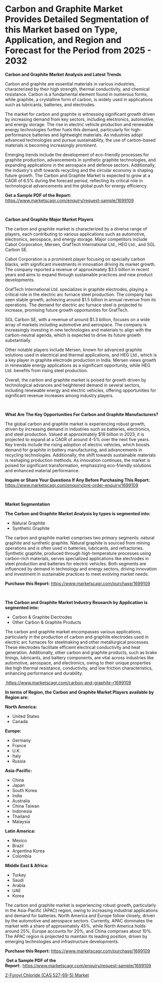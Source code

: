 <p><h1>Carbon and Graphite Market Provides Detailed Segmentation of this Market based on Type, Application, and Region and Forecast for the Period from 2025 - 2032</h1></p><p><strong>Carbon and Graphite Market Analysis and Latest Trends</strong></p>
<p><p>Carbon and graphite are essential materials in various industries, characterized by their high strength, thermal conductivity, and chemical resistance. Carbon is a fundamental element found in numerous forms, while graphite, a crystalline form of carbon, is widely used in applications such as lubricants, batteries, and electrodes. </p><p>The market for carbon and graphite is witnessing significant growth driven by increasing demand from key sectors, including electronics, automotive, and energy storage. The rise in electric vehicle production and renewable energy technologies further fuels this demand, particularly for high-performance batteries and lightweight materials. As industries adopt advanced technologies and pursue sustainability, the use of carbon-based materials is becoming increasingly prominent.</p><p>Emerging trends include the development of eco-friendly processes for graphite production, advancements in synthetic graphite technologies, and expanding applications in the aerospace and defense sectors. Additionally, the industry's shift towards recycling and the circular economy is shaping future growth. The Carbon and Graphite Market is expected to grow at a CAGR of 6.5% during the forecast period, reflecting its critical role in technological advancements and the global push for energy efficiency.</p></p>
<p><strong>Get a Sample PDF of the Report:&nbsp;</strong> <a href="https://www.marketscagr.com/enquiry/request-sample/1699109?utm_campaign=1868&utm_medium=2&utm_source=Github&utm_content=ia&utm_term=09012025&utm_id=carbon-and-graphite">https://www.marketscagr.com/enquiry/request-sample/1699109</a></p>
<p>&nbsp;</p>
<p><strong>Carbon and Graphite Major Market Players</strong></p>
<p><p>The carbon and graphite market is characterized by a diverse range of players, each contributing to various applications such as automotive, electronics, aerospace, and energy storage. Major competitors include Cabot Corporation, Mersen, GrafTech International Ltd., HEG Ltd., and SGL Carbon SE.</p><p>Cabot Corporation is a prominent player focusing on specialty carbon blacks, with significant investments in innovation driving its market growth. The company reported a revenue of approximately $3.5 billion in recent years and aims to expand through sustainable practices and new product developments.</p><p>GrafTech International Ltd. specializes in graphite electrodes, playing a critical role in the electric arc furnace steel production. The company has seen stable growth, achieving around $1.5 billion in annual revenue from its operations. The demand for electric arc furnace steel is projected to increase, promising future growth opportunities for GrafTech.</p><p>SGL Carbon SE, with a revenue of around $1.3 billion, focuses on a wide array of markets including automotive and aerospace. The company is increasingly investing in new technologies and materials to align with the carbon-neutral agenda, which is expected to drive its future growth substantially.</p><p>Other notable players include Mersen, known for advanced graphite solutions used in electrical and thermal applications, and HEG Ltd., which is a key player in graphite electrode production in India. Mersen views growth in renewable energy applications as a significant opportunity, while HEG Ltd. benefits from rising steel production.</p><p>Overall, the carbon and graphite market is poised for growth driven by technological advances and heightened demand in several sectors, including renewable energy and electric vehicles, offering opportunities for significant revenue increases among industry players.</p></p>
<p>&nbsp;</p>
<p><strong>What Are The Key Opportunities For Carbon and Graphite Manufacturers?</strong></p>
<p><p>The global carbon and graphite market is experiencing robust growth, driven by increasing demand in industries such as batteries, electronics, and steel production. Valued at approximately $18 billion in 2023, it is projected to expand at a CAGR of around 4-5% over the next five years. Key trends include the rising adoption of electric vehicles, which boosts demand for graphite in battery manufacturing, and advancements in recycling technologies. Additionally, the shift towards sustainable materials is reshaping production methods. As innovation continues, the market is poised for significant transformation, emphasizing eco-friendly solutions and enhanced material performance.</p></p>
<p><strong>Inquire or Share Your Questions If Any Before Purchasing This Report:</strong> <a href="https://www.marketscagr.com/enquiry/pre-order-enquiry/1699109?utm_campaign=1868&utm_medium=2&utm_source=Github&utm_content=ia&utm_term=09012025&utm_id=carbon-and-graphite">https://www.marketscagr.com/enquiry/pre-order-enquiry/1699109</a></p>
<p>&nbsp;</p>
<p><strong>Market Segmentation</strong></p>
<p><strong>The Carbon and Graphite Market Analysis by types is segmented into:</strong></p>
<p><ul><li>Natural Graphite</li><li>Synthetic Graphite</li></ul></p>
<p><p>The carbon and graphite market comprises two primary segments: natural graphite and synthetic graphite. Natural graphite is sourced from mining operations and is often used in batteries, lubricants, and refractories. Synthetic graphite, produced through high-temperature processes using carbon-rich materials, serves specialized applications like electrodes in steel production and batteries for electric vehicles. Both segments are influenced by demand in technology and energy sectors, driving innovation and investment in sustainable practices to meet evolving market needs.</p></p>
<p><strong>Purchase this Report:&nbsp;</strong><a href="https://www.marketscagr.com/purchase/1699109?utm_campaign=1868&utm_medium=2&utm_source=Github&utm_content=ia&utm_term=09012025&utm_id=carbon-and-graphite">https://www.marketscagr.com/purchase/1699109</a></p>
<p>&nbsp;</p>
<p><strong>The Carbon and Graphite Market Industry Research by Application is segmented into:</strong></p>
<p><ul><li>Carbon & Graphite Electrodes</li><li>Other Carbon & Graphite Products</li></ul></p>
<p><p>The carbon and graphite market encompasses various applications, particularly in the production of carbon and graphite electrodes used in electric arc furnaces for steelmaking and other metallurgical processes. These electrodes facilitate efficient electrical conductivity and heat generation. Additionally, other carbon and graphite products, such as brake linings, lubricants, and battery components, are vital across industries like automotive, aerospace, and electronics, owing to their unique properties like high thermal resistance, conductivity, and low friction characteristics, enhancing performance and durability.</p></p>
<p><a href="https://www.marketscagr.com/carbon-and-graphite-r1699109?utm_campaign=1868&utm_medium=2&utm_source=Github&utm_content=ia&utm_term=09012025&utm_id=carbon-and-graphite">&nbsp;https://www.marketscagr.com/carbon-and-graphite-r1699109</a></p>
<p><strong>In terms of Region, the Carbon and Graphite Market Players available by Region are:</strong></p>
<p>
    <p> <strong> North America: </strong>
        <ul>
            <li>United States</li>
            <li>Canada</li>
        </ul>
        </p> 
    <p> <strong> Europe: </strong>
        <ul>
            <li>Germany</li>
            <li>France</li>
            <li>U.K.</li>
            <li>Italy</li>
            <li>Russia</li>
        </ul>
        </p> 
    <p> <strong> Asia-Pacific: </strong>
        <ul>
            <li>China</li>
            <li>Japan</li>
            <li>South Korea</li>
            <li>India</li>
            <li>Australia</li>
            <li>China Taiwan</li>
            <li>Indonesia</li>
            <li>Thailand</li>
            <li>Malaysia</li>
        </ul>
        </p> 
    <p> <strong> Latin America: </strong>
        <ul>
            <li>Mexico</li>
            <li>Brazil</li>
            <li>Argentina Korea</li>
            <li>Colombia</li>
        </ul>
        </p> 
    <p> <strong> Middle East & Africa: </strong>
        <ul>
            <li>Turkey</li>
            <li>Saudi</li>
            <li>Arabia</li>
            <li>UAE</li>
            <li>Korea</li>
        </ul>
    </p>
    </p>
<p><p>The carbon and graphite market is experiencing robust growth, particularly in the Asia-Pacific (APAC) region, owing to increasing industrial applications and demand for batteries. North America and Europe follow closely, driven by the automotive and aerospace sectors. Currently, APAC dominates the market with a share of approximately 45%, while North America holds around 25%, Europe accounts for 20%, and China comprises about 10%. The APAC region is projected to maintain its leading position, driven by emerging technologies and infrastructure developments.</p></p>
<p><strong>Purchase this Report: </strong><a href="https://www.marketscagr.com/purchase/1699109?utm_campaign=1868&utm_medium=2&utm_source=Github&utm_content=ia&utm_term=09012025&utm_id=carbon-and-graphite">https://www.marketscagr.com/purchase/1699109</a></p>
<p>&nbsp;<strong>Get a Sample PDF of the Report:&nbsp;&nbsp;</strong><a href="https://www.marketscagr.com/enquiry/request-sample/1699109?utm_campaign=1868&utm_medium=2&utm_source=Github&utm_content=ia&utm_term=09012025&utm_id=carbon-and-graphite">https://www.marketscagr.com/enquiry/request-sample/1699109</a></p>
<p><strong></strong></p>
<p><p><a href="https://github.com/RickHolmes3/Market-Research-Report-List-7/blob/main/2-furoyl-chloride-cas-527-69-5-market.md?utm_campaign=1868&utm_medium=2&utm_source=Github&utm_content=ia&utm_term=09012025&utm_id=carbon-and-graphite">2-Furoyl Chloride (CAS 527-69-5) Market</a></p></p>